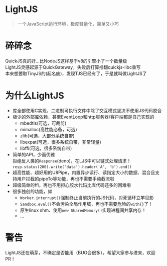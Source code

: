 # LightJS
> 一个JavaScript运行环境，极度轻量化，简单又小巧

# 碎碎念
QuickJS真的好...比NodeJS这样基于v8的引擎小了一个数量级<br>
LightJS灵感起源于QuickGateway，失败后打算推翻quickjs-libc重写<br>
本来想要取TinyJS的(起名废)，发现TJS已经有了，于是就叫做LightJS了

# 为什么LightJS
 - 库全部使用C实现，二进制可执行文件中除了交互模式坚决不使用JS代码胶合
 - 极少的外部库依赖，甚至EventLoop和http服务器/客户端都是自己实现的
    - mbedtls(可选，可裁剪)
    - mimalloc(高性能必备，可选)
    - zlib(可选，大部分系统自带)
    - libexpat(可选，很多系统自带，非常轻量)
    - libffi(可选，很多系统自带)
 - 简单的API，少而优雅<br>
    拒绝反人类的`Response`(deno)，在LJS中可以链式处理请求！<br>
    `resp.status(200).write('data').header('A', 'b').end()`
 - 超高性能、超好用的U8Pipe，内置异步读行、读指定大小的数据、混合且支持用户拦截的pipeTo等功能，再也不需要手动截流啦
 - 超级简单的ffi，再也不用担心胶水代码比库代码还多的困难啦
 - 很多独创的功能，如
    - `Worker.interrupt()`强制终止当前执行的JS代码，对死循环立竿见影
    - `Sandbox.eval()`不会污染全局作用域，再也不需要危险的`with{}`了！
    - 原生linux shm、使用`new SharedMemory()`实现进程间共享内存！
    - ...

# 警告
LightJS还在萌芽，不确定是否能用（BUG会很多），希望大家参与进来，欢迎PR！